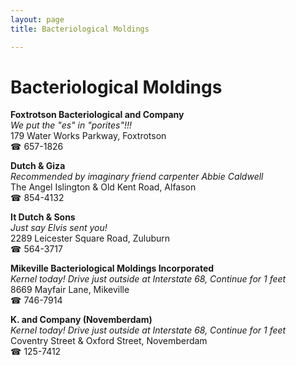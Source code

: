 ```yaml
---
layout: page 
title: Bacteriological Moldings

---
```



# Bacteriological Moldings


 **Foxtrotson Bacteriological and Company**  
_We put the "es" in "porites"!!!_  
179 Water Works Parkway, Foxtrotson  
☎ 657-1826

**Dutch & Giza**  
_Recommended by imaginary friend carpenter Abbie Caldwell_  
The Angel Islington & Old Kent Road, Alfason  
☎ 854-4132

**It Dutch & Sons**  
_Just say Elvis sent you!_  
2289 Leicester Square Road, Zuluburn  
☎ 564-3717

**Mikeville Bacteriological Moldings Incorporated**  
_Kernel today! 
Drive just outside at Interstate 68, Continue for 1 feet_  
8669 Mayfair Lane, Mikeville  
☎ 746-7914

**K. and Company (Novemberdam)**  
_Kernel today! 
Drive just outside at Interstate 68, Continue for 1 feet_  
Coventry Street & Oxford Street, Novemberdam  
☎ 125-7412

